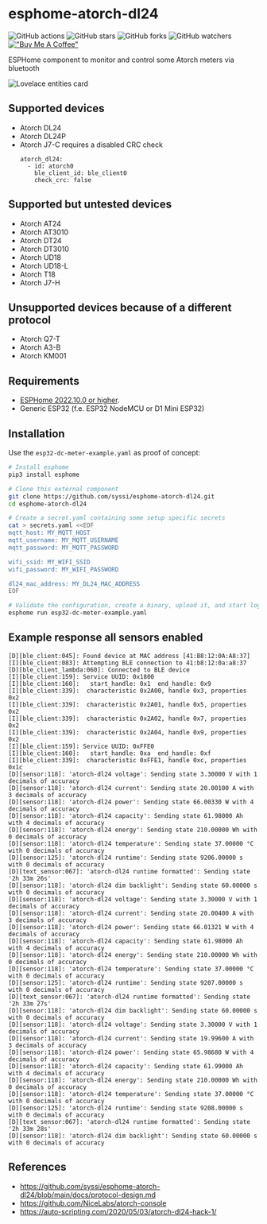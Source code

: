 # esphome-atorch-dl24

![GitHub actions](https://github.com/syssi/esphome-atorch-dl24/actions/workflows/ci.yaml/badge.svg)
![GitHub stars](https://img.shields.io/github/stars/syssi/esphome-atorch-dl24)
![GitHub forks](https://img.shields.io/github/forks/syssi/esphome-atorch-dl24)
![GitHub watchers](https://img.shields.io/github/watchers/syssi/esphome-atorch-dl24)
[!["Buy Me A Coffee"](https://img.shields.io/badge/buy%20me%20a%20coffee-donate-yellow.svg)](https://www.buymeacoffee.com/syssi)

ESPHome component to monitor and control some Atorch meters via bluetooth

![Lovelace entities card](lovelace-entities-card.png "Lovelace entities card")


## Supported devices

* Atorch DL24
* Atorch DL24P
* Atorch J7-C requires a disabled CRC check
  ```
  atorch_dl24:
    - id: atorch0
      ble_client_id: ble_client0
      check_crc: false
  ```

## Supported but untested devices

* Atorch AT24
* Atorch AT3010
* Atorch DT24
* Atorch DT3010
* Atorch UD18
* Atorch UD18-L
* Atorch T18
* Atorch J7-H

## Unsupported devices because of a different protocol

* Atorch Q7-T
* Atorch A3-B
* Atorch KM001

## Requirements

* [ESPHome 2022.10.0 or higher](https://github.com/esphome/esphome/releases).
* Generic ESP32 (f.e. ESP32 NodeMCU or D1 Mini ESP32)

## Installation

Use the `esp32-dc-meter-example.yaml` as proof of concept:

```bash
# Install esphome
pip3 install esphome

# Clone this external component
git clone https://github.com/syssi/esphome-atorch-dl24.git
cd esphome-atorch-dl24

# Create a secret.yaml containing some setup specific secrets
cat > secrets.yaml <<EOF
mqtt_host: MY_MQTT_HOST
mqtt_username: MY_MQTT_USERNAME
mqtt_password: MY_MQTT_PASSWORD

wifi_ssid: MY_WIFI_SSID
wifi_password: MY_WIFI_PASSWORD

dl24_mac_address: MY_DL24_MAC_ADDRESS
EOF

# Validate the configuration, create a binary, upload it, and start logs
esphome run esp32-dc-meter-example.yaml

```

## Example response all sensors enabled

```
[D][ble_client:045]: Found device at MAC address [41:B8:12:0A:A8:37]
[I][ble_client:083]: Attempting BLE connection to 41:b8:12:0a:a8:37
[D][ble_client_lambda:060]: Connected to BLE device
[I][ble_client:159]: Service UUID: 0x1800
[I][ble_client:160]:   start_handle: 0x1  end_handle: 0x9
[I][ble_client:339]:  characteristic 0x2A00, handle 0x3, properties 0x2
[I][ble_client:339]:  characteristic 0x2A01, handle 0x5, properties 0x2
[I][ble_client:339]:  characteristic 0x2A02, handle 0x7, properties 0x2
[I][ble_client:339]:  characteristic 0x2A04, handle 0x9, properties 0x2
[I][ble_client:159]: Service UUID: 0xFFE0
[I][ble_client:160]:   start_handle: 0xa  end_handle: 0xf
[I][ble_client:339]:  characteristic 0xFFE1, handle 0xc, properties 0x1c
[D][sensor:118]: 'atorch-dl24 voltage': Sending state 3.30000 V with 1 decimals of accuracy
[D][sensor:118]: 'atorch-dl24 current': Sending state 20.00100 A with 3 decimals of accuracy
[D][sensor:118]: 'atorch-dl24 power': Sending state 66.00330 W with 4 decimals of accuracy
[D][sensor:118]: 'atorch-dl24 capacity': Sending state 61.98000 Ah with 4 decimals of accuracy
[D][sensor:118]: 'atorch-dl24 energy': Sending state 210.00000 Wh with 0 decimals of accuracy
[D][sensor:118]: 'atorch-dl24 temperature': Sending state 37.00000 °C with 0 decimals of accuracy
[D][sensor:125]: 'atorch-dl24 runtime': Sending state 9206.00000 s with 0 decimals of accuracy
[D][text_sensor:067]: 'atorch-dl24 runtime formatted': Sending state '2h 33m 26s'
[D][sensor:118]: 'atorch-dl24 dim backlight': Sending state 60.00000 s with 0 decimals of accuracy
[D][sensor:118]: 'atorch-dl24 voltage': Sending state 3.30000 V with 1 decimals of accuracy
[D][sensor:118]: 'atorch-dl24 current': Sending state 20.00400 A with 3 decimals of accuracy
[D][sensor:118]: 'atorch-dl24 power': Sending state 66.01321 W with 4 decimals of accuracy
[D][sensor:118]: 'atorch-dl24 capacity': Sending state 61.98000 Ah with 4 decimals of accuracy
[D][sensor:118]: 'atorch-dl24 energy': Sending state 210.00000 Wh with 0 decimals of accuracy
[D][sensor:118]: 'atorch-dl24 temperature': Sending state 37.00000 °C with 0 decimals of accuracy
[D][sensor:125]: 'atorch-dl24 runtime': Sending state 9207.00000 s with 0 decimals of accuracy
[D][text_sensor:067]: 'atorch-dl24 runtime formatted': Sending state '2h 33m 27s'
[D][sensor:118]: 'atorch-dl24 dim backlight': Sending state 60.00000 s with 0 decimals of accuracy
[D][sensor:118]: 'atorch-dl24 voltage': Sending state 3.30000 V with 1 decimals of accuracy
[D][sensor:118]: 'atorch-dl24 current': Sending state 19.99600 A with 3 decimals of accuracy
[D][sensor:118]: 'atorch-dl24 power': Sending state 65.98680 W with 4 decimals of accuracy
[D][sensor:118]: 'atorch-dl24 capacity': Sending state 61.99000 Ah with 4 decimals of accuracy
[D][sensor:118]: 'atorch-dl24 energy': Sending state 210.00000 Wh with 0 decimals of accuracy
[D][sensor:118]: 'atorch-dl24 temperature': Sending state 37.00000 °C with 0 decimals of accuracy
[D][sensor:125]: 'atorch-dl24 runtime': Sending state 9208.00000 s with 0 decimals of accuracy
[D][text_sensor:067]: 'atorch-dl24 runtime formatted': Sending state '2h 33m 28s'
[D][sensor:118]: 'atorch-dl24 dim backlight': Sending state 60.00000 s with 0 decimals of accuracy
```

## References

* https://github.com/syssi/esphome-atorch-dl24/blob/main/docs/protocol-design.md
* https://github.com/NiceLabs/atorch-console
* https://auto-scripting.com/2020/05/03/atorch-dl24-hack-1/
